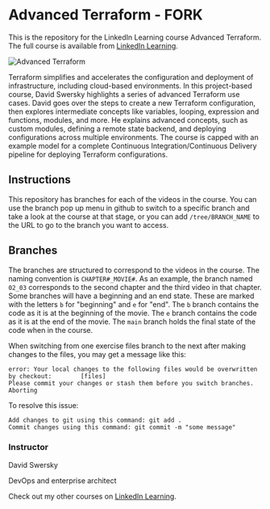 # Advanced Terraform - FORK
This is the repository for the LinkedIn Learning course Advanced Terraform. The full course is available from [LinkedIn Learning][lil-course-url].

![Advanced Terraform][lil-thumbnail-url] 

Terraform simplifies and accelerates the configuration and deployment of infrastructure, including cloud-based environments. In this project-based course, David Swersky highlights a series of advanced Terraform use cases. David goes over the steps to create a new Terraform configuration, then explores intermediate concepts like variables, looping, expression and functions, modules, and more. He explains advanced concepts, such as custom modules, defining a remote state backend, and deploying configurations across multiple environments. The course is capped with an example model for a complete Continuous Integration/Continuous Delivery pipeline for deploying Terraform configurations.

## Instructions
This repository has branches for each of the videos in the course. You can use the branch pop up menu in github to switch to a specific branch and take a look at the course at that stage, or you can add `/tree/BRANCH_NAME` to the URL to go to the branch you want to access.

## Branches
The branches are structured to correspond to the videos in the course. The naming convention is `CHAPTER#_MOVIE#`. As an example, the branch named `02_03` corresponds to the second chapter and the third video in that chapter. 
Some branches will have a beginning and an end state. These are marked with the letters `b` for "beginning" and `e` for "end". The `b` branch contains the code as it is at the beginning of the movie. The `e` branch contains the code as it is at the end of the movie. The `main` branch holds the final state of the code when in the course.

When switching from one exercise files branch to the next after making changes to the files, you may get a message like this:

    error: Your local changes to the following files would be overwritten by checkout:        [files]
    Please commit your changes or stash them before you switch branches.
    Aborting

To resolve this issue:
	
    Add changes to git using this command: git add .
	Commit changes using this command: git commit -m "some message"


### Instructor

David Swersky 
                            
DevOps and enterprise architect

                            

Check out my other courses on [LinkedIn Learning](https://www.linkedin.com/learning/instructors/david-swersky).

[lil-course-url]: https://www.linkedin.com/learning/advanced-terraform-18720794?dApp=59033956
[lil-thumbnail-url]: https://media.licdn.com/dms/image/C560DAQGfrjsVMJJlFg/learning-public-crop_675_1200/0/1673639139822?e=2147483647&v=beta&t=Po6XcY4t4DcIZ__O-16BY24eHt0MPhPODwJl90L1rs0

